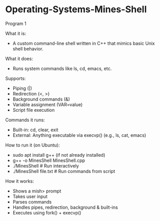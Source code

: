 # Operating-Systems-Mines-Shell


Program 1


What it is:
  - A custom command-line shell written in C++ that mimics basic Unix shell behavior.

What it does:
  - Runs system commands like ls, cd, emacs, etc.

Supports:
  - Piping (|)
  - Redirection (<, >)
  - Background commands (&)
  - Variable assignment (VAR=value)
  - Script file execution

Commands it runs:
  - Built-in: cd, clear, exit
  - External: Anything executable via execvp() (e.g., ls, cat, emacs)

How to run it (on Ubuntu):
  - sudo apt install g++    (if not already installed)
  - g++ -o MinesShell MinesShell.cpp
  - ./MinesShell         # Run interactively
  - ./MinesShell file.txt  # Run commands from script

How it works:
  - Shows a mish> prompt
  - Takes user input
  - Parses commands
  - Handles pipes, redirection, background & built-ins
  - Executes using fork() + execvp()
